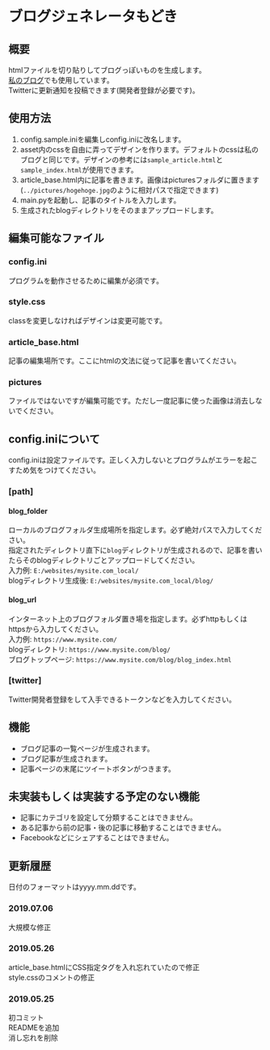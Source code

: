 # ブログジェネレータもどき

## 概要

htmlファイルを切り貼りしてブログっぽいものを生成します。  
[私のブログ](https://qmainconts.f5.si/blog/blog_index.html)でも使用しています。  
Twitterに更新通知を投稿できます(開発者登録が必要です)。  

## 使用方法

1. config.sample.iniを編集しconfig.iniに改名します。
1. asset内のcssを自由に弄ってデザインを作ります。デフォルトのcssは私のブログと同じです。デザインの参考には```sample_article.html```と```sample_index.html```が使用できます。
1. article_base.html内に記事を書きます。画像はpicturesフォルダに置きます(```../pictures/hogehoge.jpg```のように相対パスで指定できます)
1. main.pyを起動し、記事のタイトルを入力します。
1. 生成されたblogディレクトリをそのままアップロードします。

## 編集可能なファイル

### config.ini

プログラムを動作させるために編集が必須です。

### style.css

classを変更しなければデザインは変更可能です。

### article_base.html

記事の編集場所です。ここにhtmlの文法に従って記事を書いてください。

### pictures

ファイルではないですが編集可能です。ただし一度記事に使った画像は消去しないでください。

## config.iniについて

config.iniは設定ファイルです。正しく入力しないとプログラムがエラーを起こすため気をつけてください。

### [path]

#### blog_folder

ローカルのブログフォルダ生成場所を指定します。必ず絶対パスで入力してください。  
指定されたディレクトリ直下に```blog```ディレクトリが生成されるので、記事を書いたらそのblogディレクトリごとアップロードしてください。  
入力例: ```E:/websites/mysite.com_local/```  
blogディレクトリ生成後: ```E:/websites/mysite.com_local/blog/```

#### blog_url

インターネット上のブログフォルダ置き場を指定します。必ずhttpもしくはhttpsから入力してください。  
入力例: ```https://www.mysite.com/```  
blogディレクトリ: ```https://www.mysite.com/blog/```  
ブログトップページ: ```https://www.mysite.com/blog/blog_index.html```

### [twitter]

Twitter開発者登録をして入手できるトークンなどを入力してください。

## 機能

- ブログ記事の一覧ページが生成されます。  
- ブログ記事が生成されます。  
- 記事ページの末尾にツイートボタンがつきます。

## 未実装もしくは実装する予定のない機能

- 記事にカテゴリを設定して分類することはできません。  
- ある記事から前の記事・後の記事に移動することはできません。  
- Facebookなどにシェアすることはできません。  

## 更新履歴

日付のフォーマットはyyyy.mm.ddです。

### 2019.07.06

大規模な修正

### 2019.05.26

article_base.htmlにCSS指定タグを入れ忘れていたので修正  
style.cssのコメントの修正

### 2019.05.25

初コミット  
READMEを追加  
消し忘れを削除
